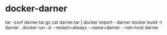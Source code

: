 # docker-darner
tar -zxvf darner.tar.gz
cat darner.tar | docker import - darner
docker build -t darner .
docker run -d --restart=always --name=darner --net=host darner
